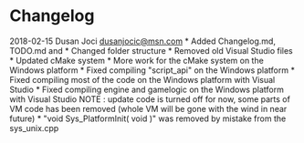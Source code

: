 # Changelog

2018-02-15 Dusan Joci <dusanjocic@msn.com>
	* Added Changelog.md, TODO.md and 
	* Changed folder structure
	* Removed old Visual Studio files
	* Updated cMake system
	* More work for the cMake system on the Windows platform
	* Fixed compiling "script_api" on the Windows platform
	* Fixed compiling most of the code on the Windows platform with Visual Studio
	* Fixed compiling engine and gamelogic on the Windows platform with Visual Studio
		NOTE : update code is turned off for now, some parts of VM code has been removed (whole VM will be gone with the wind in near future)
	* "void Sys_PlatformInit( void )" was removed by mistake from the sys_unix.cpp
